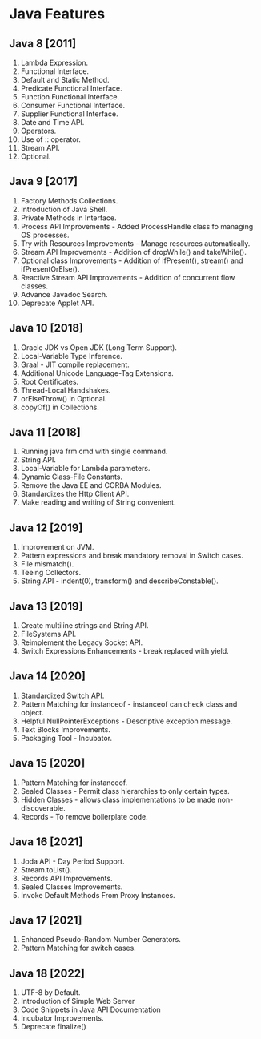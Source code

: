 # Java Features

## Java 8 [2011]

1. Lambda Expression.
2. Functional Interface.
3. Default and Static Method.
4. Predicate Functional Interface.
5. Function Functional Interface.
6. Consumer Functional Interface.
7. Supplier Functional Interface.
8. Date and Time API.
9. Operators.
10. Use of :: operator.
11. Stream API.
12. Optional.

## Java 9 [2017]

1. Factory Methods Collections.
2. Introduction of Java Shell.
3. Private Methods in Interface.
4. Process API Improvements - Added ProcessHandle class fo managing OS processes. 
5. Try with Resources Improvements - Manage resources automatically.
6. Stream API Improvements - Addition of dropWhile() and takeWhile().
7. Optional class Improvements - Addition of ifPresent(), stream() and ifPresentOrElse().
8. Reactive Stream API Improvements - Addition of concurrent flow classes.
9. Advance Javadoc Search.
10. Deprecate Applet API.

## Java 10 [2018]

1. Oracle JDK vs Open JDK (Long Term Support).
2. Local-Variable Type Inference.
3. Graal - JIT compile replacement.
4. Additional Unicode Language-Tag Extensions.
5. Root Certificates.
6. Thread-Local Handshakes.
7. orElseThrow() in Optional.
8. copyOf() in Collections.

## Java 11 [2018]

1. Running java frm cmd with single command.
2. String API.
3. Local-Variable for Lambda parameters.
4. Dynamic Class-File Constants.
5. Remove the Java EE and CORBA Modules.
6. Standardizes the Http Client API.
7. Make reading and writing of String convenient.

## Java 12 [2019]

1. Improvement on JVM.
2. Pattern expressions and break mandatory removal in Switch cases.
3. File mismatch().
4. Teeing Collectors.
5. String API - indent(0), transform() and describeConstable().

## Java 13 [2019]

1. Create multiline strings and String API.
2. FileSystems API.
3. Reimplement the Legacy Socket API.
4. Switch Expressions Enhancements - break replaced with yield.

## Java 14 [2020]

1. Standardized Switch API.
2. Pattern Matching for instanceof - instanceof can check class and object.
3. Helpful NullPointerExceptions - Descriptive exception message.
4. Text Blocks Improvements.
5. Packaging Tool - Incubator.

## Java 15 [2020]

1. Pattern Matching for instanceof.
2. Sealed Classes - Permit class hierarchies to only certain types.
3. Hidden Classes - allows class implementations to be made non-discoverable.
4. Records - To remove boilerplate code.

## Java 16 [2021]

1. Joda API - Day Period Support.
2. Stream.toList().
3. Records API Improvements.
4. Sealed Classes Improvements.
5. Invoke Default Methods From Proxy Instances.

## Java 17 [2021]

1. Enhanced Pseudo-Random Number Generators.
2. Pattern Matching for switch cases.

## Java 18 [2022]

1. UTF-8 by Default.
2. Introduction of Simple Web Server
3. Code Snippets in Java API Documentation
4. Incubator Improvements.
5. Deprecate finalize() 